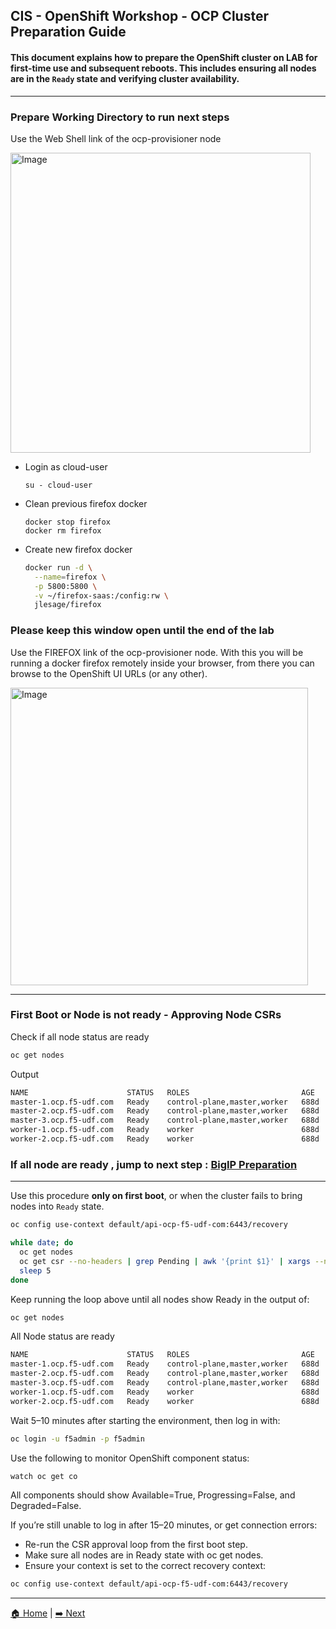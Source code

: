 ## CIS - OpenShift Workshop - OCP Cluster Preparation Guide

#### This document explains how to prepare the OpenShift cluster on LAB for first-time use and subsequent reboots. This includes ensuring all nodes are in the `Ready` state and verifying cluster availability.

---

### Prepare Working Directory to run next steps


Use the Web Shell link of the ocp-provisioner node

<img width="480" alt="Image" src="https://github.com/user-attachments/assets/f400a813-056a-4da1-bd01-89bc2be09e90" />

- Login as cloud-user
  ```
  su - cloud-user
  ```
- Clean previous firefox docker
  ```
  docker stop firefox
  docker rm firefox
  ```
- Create new firefox docker
  ```bash
  docker run -d \
    --name=firefox \
    -p 5800:5800 \
    -v ~/firefox-saas:/config:rw \
    jlesage/firefox
  ```
### Please keep this window open until the end of the lab

Use the FIREFOX link of the ocp-provisioner node. With this you will be running a docker firefox remotely inside your browser, from there you can browse to the OpenShift UI URLs (or any other). 

<img width="476" alt="Image" src="https://github.com/user-attachments/assets/1ea447f9-ad0b-48eb-8281-beaa4e6a5932" />

---

### First Boot or Node is not ready - Approving Node CSRs

Check if all node status are ready
```bash
oc get nodes
```

Output
```bash
NAME                      STATUS   ROLES                         AGE    VERSION
master-1.ocp.f5-udf.com   Ready    control-plane,master,worker   688d   v1.29.8+f10c92d
master-2.ocp.f5-udf.com   Ready    control-plane,master,worker   688d   v1.29.8+f10c92d
master-3.ocp.f5-udf.com   Ready    control-plane,master,worker   688d   v1.29.8+f10c92d
worker-1.ocp.f5-udf.com   Ready    worker                        688d   v1.29.8+f10c92d
worker-2.ocp.f5-udf.com   Ready    worker                        688d   v1.29.8+f10c92d
```

### If all node are ready , jump to next step : [BigIP Preparation](BigIP-Preparation.md)

----

Use this procedure **only on first boot**, or when the cluster fails to bring nodes into `Ready` state.

```bash
oc config use-context default/api-ocp-f5-udf-com:6443/recovery

while date; do
  oc get nodes
  oc get csr --no-headers | grep Pending | awk '{print $1}' | xargs --no-run-if-empty oc adm certificate approve
  sleep 5
done
```
Keep running the loop above until all nodes show Ready in the output of:

```bash
oc get nodes
```

All Node status are ready
```bash
NAME                      STATUS   ROLES                         AGE    VERSION
master-1.ocp.f5-udf.com   Ready    control-plane,master,worker   688d   v1.29.8+f10c92d
master-2.ocp.f5-udf.com   Ready    control-plane,master,worker   688d   v1.29.8+f10c92d
master-3.ocp.f5-udf.com   Ready    control-plane,master,worker   688d   v1.29.8+f10c92d
worker-1.ocp.f5-udf.com   Ready    worker                        688d   v1.29.8+f10c92d
worker-2.ocp.f5-udf.com   Ready    worker                        688d   v1.29.8+f10c92d
```

Wait 5–10 minutes after starting the environment, then log in with:

```bash
oc login -u f5admin -p f5admin
```

Use the following to monitor OpenShift component status:
```bash
watch oc get co
```
All components should show Available=True, Progressing=False, and Degraded=False.

If you’re still unable to log in after 15–20 minutes, or get connection errors:
- Re-run the CSR approval loop from the first boot step.
- Make sure all nodes are in Ready state with oc get nodes.
- Ensure your context is set to the correct recovery context:

```bash
oc config use-context default/api-ocp-f5-udf-com:6443/recovery
```

---
[🏠 Home](readme.md) | [➡️ Next](BigIP-Preparation.md)

